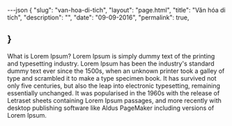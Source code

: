 ---json
{
    "slug": "van-hoa-di-tich",
    "layout": "page.html",
    "title": "Văn hóa di tích",
    "description": "",
    "date": "09-09-2016",
    "permalink": true,

}
---
What is Lorem Ipsum?
Lorem Ipsum is simply dummy text of the printing and typesetting industry. Lorem Ipsum has been the industry's standard dummy text ever since the 1500s, when an unknown printer took a galley of type and scrambled it to make a type specimen book. It has survived not only five centuries, but also the leap into electronic typesetting, remaining essentially unchanged. It was popularised in the 1960s with the release of Letraset sheets containing Lorem Ipsum passages, and more recently with desktop publishing software like Aldus PageMaker including versions of Lorem Ipsum.